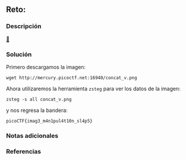 ## Reto:
### Descripción
[🥛](http://mercury.picoctf.net:16940/)
### Solución
Primero descargamos la imagen:
```shell
wget http://mercury.picoctf.net:16940/concat_v.png
```

Ahora utilizaremos la herramienta `zsteg` para ver los datos de la imagen:
```
zsteg -s all concat_v.png
```

y nos regresa la bandera:
```flag
picoCTF{imag3_m4n1pul4t10n_sl4p5}
```
### Notas adicionales
### Referencias

